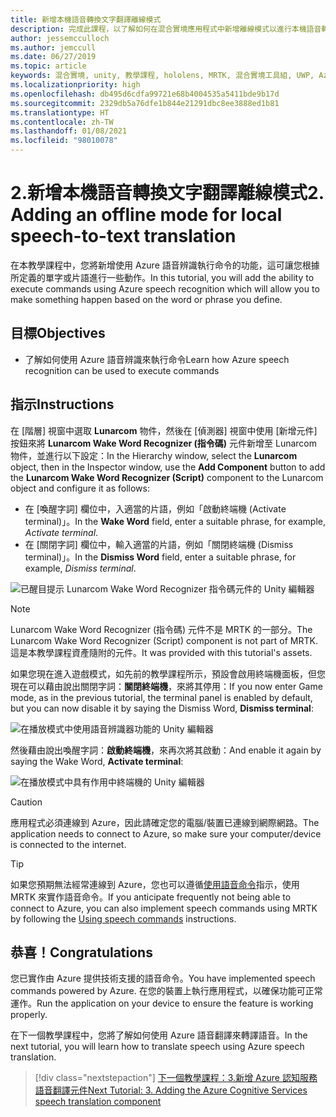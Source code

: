 ```yaml
---
title: 新增本機語音轉換文字翻譯離線模式
description: 完成此課程，以了解如何在混合實境應用程式中新增離線模式以進行本機語音轉換文字翻譯。
author: jessemcculloch
ms.author: jemccull
ms.date: 06/27/2019
ms.topic: article
keywords: 混合實境, unity, 教學課程, hololens, MRTK, 混合實境工具組, UWP, Azure 空間錨點, 語音辨識, Windows 10
ms.localizationpriority: high
ms.openlocfilehash: db495d6cdfa99721e68b4004535a5411bde9b17d
ms.sourcegitcommit: 2329db5a76dfe1b844e21291dbc8ee3888ed1b81
ms.translationtype: HT
ms.contentlocale: zh-TW
ms.lasthandoff: 01/08/2021
ms.locfileid: "98010078"
---
```

# <a name="2-adding-an-offline-mode-for-local-speech-to-text-translation"></a><span data-ttu-id="24fd3-104">2.新增本機語音轉換文字翻譯離線模式</span><span class="sxs-lookup"><span data-stu-id="24fd3-104">2. Adding an offline mode for local speech-to-text translation</span></span>

<span data-ttu-id="24fd3-105">在本教學課程中，您將新增使用 Azure 語音辨識執行命令的功能，這可讓您根據所定義的單字或片語進行一些動作。</span><span class="sxs-lookup"><span data-stu-id="24fd3-105">In this tutorial, you will add the ability to execute commands using Azure speech recognition which will allow you to make something happen based on the word or phrase you define.</span></span>

## <a name="objectives"></a><span data-ttu-id="24fd3-106">目標</span><span class="sxs-lookup"><span data-stu-id="24fd3-106">Objectives</span></span>

* <span data-ttu-id="24fd3-107">了解如何使用 Azure 語音辨識來執行命令</span><span class="sxs-lookup"><span data-stu-id="24fd3-107">Learn how Azure speech recognition can be used to execute commands</span></span>

## <a name="instructions"></a><span data-ttu-id="24fd3-108">指示</span><span class="sxs-lookup"><span data-stu-id="24fd3-108">Instructions</span></span>

<span data-ttu-id="24fd3-109">在 [階層] 視窗中選取 **Lunarcom** 物件，然後在 [偵測器] 視窗中使用 [新增元件] 按鈕來將 **Lunarcom Wake Word Recognizer (指令碼)** 元件新增至 Lunarcom 物件，並進行以下設定：</span><span class="sxs-lookup"><span data-stu-id="24fd3-109">In the Hierarchy window, select the **Lunarcom** object, then in the Inspector window, use the **Add Component** button to add the **Lunarcom Wake Word Recognizer (Script)** component to the Lunarcom object and configure it as follows:</span></span>

* <span data-ttu-id="24fd3-110">在 [喚醒字詞] 欄位中，入適當的片語，例如「啟動終端機 (Activate terminal)」。</span><span class="sxs-lookup"><span data-stu-id="24fd3-110">In the **Wake Word** field, enter a suitable phrase, for example, _Activate terminal_.</span></span>
* <span data-ttu-id="24fd3-111">在 [關閉字詞] 欄位中，輸入適當的片語，例如「關閉終端機 (Dismiss terminal)」。</span><span class="sxs-lookup"><span data-stu-id="24fd3-111">In the **Dismiss Word** field, enter a suitable phrase, for example, _Dismiss terminal_.</span></span>

![已醒目提示 Lunarcom Wake Word Recognizer 指令碼元件的 Unity 編輯器](images/mrlearning-speech/tutorial2-section1-step1-1.png)

> [!NOTE]
> <span data-ttu-id="24fd3-113">Lunarcom Wake Word Recognizer (指令碼) 元件不是 MRTK 的一部分。</span><span class="sxs-lookup"><span data-stu-id="24fd3-113">The Lunarcom Wake Word Recognizer (Script) component is not part of MRTK.</span></span> <span data-ttu-id="24fd3-114">這是本教學課程資產隨附的元件。</span><span class="sxs-lookup"><span data-stu-id="24fd3-114">It was provided with this tutorial's assets.</span></span>

<span data-ttu-id="24fd3-115">如果您現在進入遊戲模式，如先前的教學課程所示，預設會啟用終端機面板，但您現在可以藉由說出關閉字詞：**關閉終端機**，來將其停用：</span><span class="sxs-lookup"><span data-stu-id="24fd3-115">If you now enter Game mode, as in the previous tutorial, the terminal panel is enabled by default, but you can now disable it by saying the Dismiss Word, **Dismiss terminal**:</span></span>

![在播放模式中使用語音辨識器功能的 Unity 編輯器](images/mrlearning-speech/tutorial2-section1-step1-2.png)

<span data-ttu-id="24fd3-117">然後藉由說出喚醒字詞：**啟動終端機**，來再次將其啟動：</span><span class="sxs-lookup"><span data-stu-id="24fd3-117">And enable it again by saying the Wake Word, **Activate terminal**:</span></span>

![在播放模式中具有作用中終端機的 Unity 編輯器](images/mrlearning-speech/tutorial2-section1-step1-3.png)

> [!CAUTION]
> <span data-ttu-id="24fd3-119">應用程式必須連線到 Azure，因此請確定您的電腦/裝置已連線到網際網路。</span><span class="sxs-lookup"><span data-stu-id="24fd3-119">The application needs to connect to Azure, so make sure your computer/device is connected to the internet.</span></span>

> [!TIP]
> <span data-ttu-id="24fd3-120">如果您預期無法經常連線到 Azure，您也可以遵循[使用語音命令](mr-learning-base-09.md)指示，使用 MRTK 來實作語音命令。</span><span class="sxs-lookup"><span data-stu-id="24fd3-120">If you anticipate frequently not being able to connect to Azure, you can also implement speech commands using MRTK by following the [Using speech commands](mr-learning-base-09.md) instructions.</span></span>

## <a name="congratulations"></a><span data-ttu-id="24fd3-121">恭喜！</span><span class="sxs-lookup"><span data-stu-id="24fd3-121">Congratulations</span></span>

<span data-ttu-id="24fd3-122">您已實作由 Azure 提供技術支援的語音命令。</span><span class="sxs-lookup"><span data-stu-id="24fd3-122">You have implemented speech commands powered by Azure.</span></span> <span data-ttu-id="24fd3-123">在您的裝置上執行應用程式，以確保功能可正常運作。</span><span class="sxs-lookup"><span data-stu-id="24fd3-123">Run the application on your device to ensure the feature is working properly.</span></span>

<span data-ttu-id="24fd3-124">在下一個教學課程中，您將了解如何使用 Azure 語音翻譯來轉譯語音。</span><span class="sxs-lookup"><span data-stu-id="24fd3-124">In the next tutorial, you will learn how to translate speech using Azure speech translation.</span></span>

> [!div class="nextstepaction"]
> [<span data-ttu-id="24fd3-125">下一個教學課程：3.新增 Azure 認知服務語音翻譯元件</span><span class="sxs-lookup"><span data-stu-id="24fd3-125">Next Tutorial: 3. Adding the Azure Cognitive Services speech translation component</span></span>](mrlearning-speechSDK-ch3.md)
